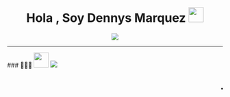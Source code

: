<h1 align="center">Hola , Soy Dennys Marquez <img src="https://media.giphy.com/media/hvRJCLFzcasrR4ia7z/giphy.gif" width="35"></h1>

<p align="center"><img src="https://media-exp1.licdn.com/dms/image/C4D16AQGcGTD4L4DBgg/profile-displaybackgroundimage-shrink_200_800/0/1652812651598?e=1658361600&v=beta&t=HzcRsjA_zu3eFpoN8YiP4AGHP4A7Ntt7cJSn9FXR06Q"></p>
<hr>
### 👅👅👅

<img src="https://media.giphy.com/media/hvRJCLFzcasrR4ia7z/giphy.gif" width="35">

<img src="https://media.giphy.com/media/9o59Pga7BWlDrzWhhh/giphy.gif">



<h1><marquee>TECSUP</marquee></h1>




